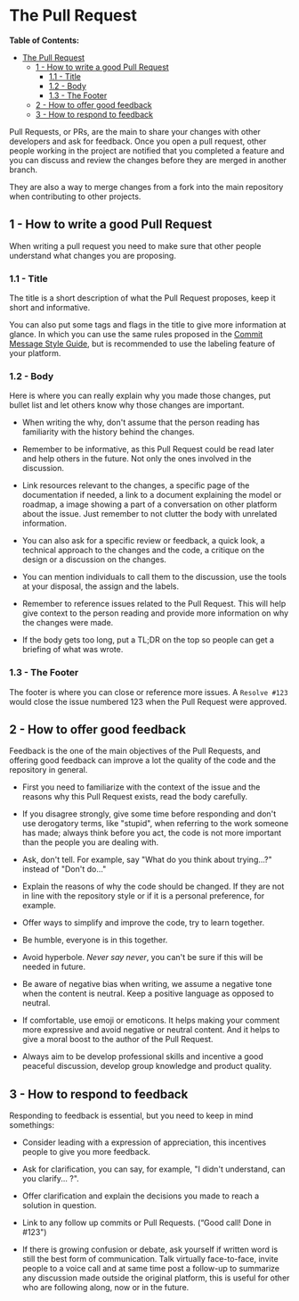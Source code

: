 # The Pull Request

**Table of Contents:**

- [The Pull Request](#the-pull-request)
	- [1 - How to write a good Pull Request](#1---how-to-write-a-good-pull-request)
		- [1.1 - Title](#11---title)
		- [1.2 - Body](#12---body)
		- [1.3 - The Footer](#13---the-footer)
	- [2 - How to offer good feedback](#2---how-to-offer-good-feedback)
	- [3 - How to respond to feedback](#3---how-to-respond-to-feedback)

Pull Requests, or PRs, are the main to share your changes with other developers and ask for feedback. Once you open a pull request, other people working in the project are notified that you completed a feature and you can discuss and review the changes before they are merged in another branch.

They are also a way to merge changes from a fork into the main repository when contributing to other projects.

## 1 - How to write a good Pull Request

When writing a pull request you need to make sure that other people understand what changes you are proposing.

### 1.1 - Title

The title is a short description of what the Pull Request proposes, keep it short and informative.

You can also put some tags and flags in the title to give more information at glance. In which you can use the same rules proposed in the [Commit Message Style Guide](Commit.md), but is recommended to use the labeling feature of your platform.

### 1.2 - Body

Here is where you can really explain why you made those changes, put bullet list and let others know why those changes are important.

- When writing the why, don't assume that the person reading has familiarity with the history behind the changes.

- Remember to be informative, as this Pull Request could be read later and help others in the future. Not only the ones involved in the discussion.

- Link resources relevant to the changes, a specific page of the documentation if needed, a link to a document explaining the model or roadmap, a image showing a part of a conversation on other platform about the issue. Just remember to not clutter the body with unrelated information.

- You can also ask for a specific review or feedback, a quick look, a technical approach to the changes and the code, a critique on the design or a discussion on the changes.

- You can mention individuals to call them to the discussion, use the tools at your disposal, the assign and the labels.

- Remember to reference issues related to the Pull Request. This will help give context to the person reading and provide more information on why the changes were made.

- If the body gets too long, put a TL;DR on the top so people can get a briefing of what was wrote.

### 1.3 - The Footer

The footer is where you can close or reference more issues. A `Resolve #123` would close the issue numbered 123 when the Pull Request were approved.

## 2 - How to offer good feedback

Feedback is the one of the main objectives of the Pull Requests, and offering good feedback can improve a lot the quality of the code and the repository in general.

- First you need to familiarize with the context of the issue and the reasons why this Pull Request exists, read the body carefully.

- If you disagree strongly, give some time before responding and don't use derogatory terms, like "stupid", when referring to the work someone has made; always think before you act, the code is not more important than the people you are dealing with.

- Ask, don't tell. For example, say "What do you think about trying...?" instead of "Don't do..."

- Explain the reasons of why the code should be changed. If they are not in line with the repository style or if it is a personal preference, for example.

- Offer ways to simplify and improve the code, try to learn together.

- Be humble, everyone is in this together.

- Avoid hyperbole. *Never say never*, you can't be sure if this will be needed in future.

- Be aware of negative bias when writing, we assume a negative tone when the content is neutral. Keep a positive language as opposed to neutral.

- If comfortable, use emoji or emoticons. It helps making your comment more expressive and avoid negative or neutral content. And it helps to give a moral boost to the author of the Pull Request.

- Always aim to be develop professional skills and incentive a good peaceful discussion, develop group knowledge and product quality.

## 3 - How to respond to feedback

Responding to feedback is essential, but you need to keep in mind somethings:

- Consider leading with a expression of appreciation, this incentives people to give you more feedback.

- Ask for clarification, you can say, for example, "I didn't understand, can you clarify... ?".

- Offer clarification and explain the decisions you made to reach a solution in question.

- Link to any follow up commits or Pull Requests. (“Good call! Done in #123")

- If there is growing confusion or debate, ask yourself if written word is still the best form of communication. Talk virtually face-to-face, invite people to a voice call and at same time post a follow-up to summarize any discussion made outside the original platform, this is useful for other who are following along, now or in the future.
